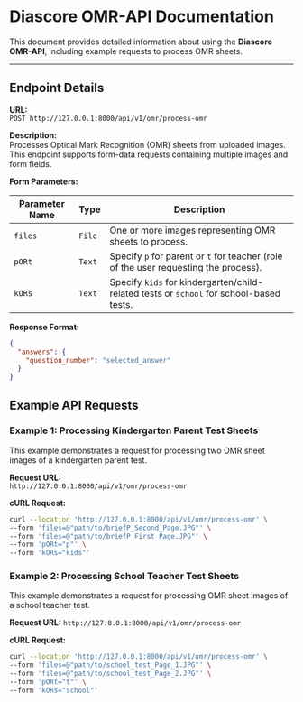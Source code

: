 # Diascore OMR-API Documentation

This document provides detailed information about using the **Diascore OMR-API**, including example requests to process OMR sheets.

---

## Endpoint Details

**URL:**  
`POST http://127.0.0.1:8000/api/v1/omr/process-omr`

**Description:**  
Processes Optical Mark Recognition (OMR) sheets from uploaded images. This endpoint supports form-data requests containing multiple images and form fields.

**Form Parameters:**

| Parameter Name | Type        | Description                                                                                  |
|----------------|-------------|----------------------------------------------------------------------------------------------|
| `files`        | `File`      | One or more images representing OMR sheets to process.                                       |
| `pORt`         | `Text`      | Specify `p` for parent or `t` for teacher (role of the user requesting the process).         |
| `kORs`         | `Text`      | Specify `kids` for kindergarten/child-related tests or `school` for school-based tests.      |

**Response Format:**
```json
{
  "answers": {
    "question_number": "selected_answer"
  }
}
```


## Example API Requests

### Example 1: Processing Kindergarten Parent Test Sheets

This example demonstrates a request for processing two OMR sheet images of a kindergarten parent test.

**Request URL:**  
`http://127.0.0.1:8000/api/v1/omr/process-omr`

**cURL Request:**
```bash
curl --location 'http://127.0.0.1:8000/api/v1/omr/process-omr' \
--form 'files=@"path/to/briefP_Second_Page.JPG"' \
--form 'files=@"path/to/briefP_First_Page.JPG"' \
--form 'pORt="p"' \
--form 'kORs="kids"'
```

### Example 2: Processing School Teacher Test Sheets

This example demonstrates a request for processing OMR sheet images of a school teacher test.


**Request URL:**
`http://127.0.0.1:8000/api/v1/omr/process-omr`

**cURL Request:**
```bash
curl --location 'http://127.0.0.1:8000/api/v1/omr/process-omr' \
--form 'files=@"path/to/school_test_Page_1.JPG"' \
--form 'files=@"path/to/school_test_Page_2.JPG"' \
--form 'pORt="t"' \
--form 'kORs="school"'
```